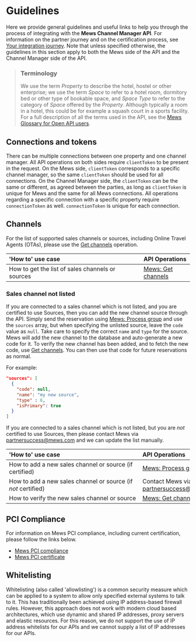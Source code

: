 # Guidelines

Here we provide general guidelines and useful links to help you through the process of integrating with the __Mews Channel Manager API__. For information on the partner journey and on the certification process, see [Your integration journey](../your-journey/README.md). Note that unless specified otherwise, the guidelines in this section apply to both the Mews side of the API and the Channel Manager side of the API.

> ### Terminology
> We use the term *Property* to describe the hotel, hostel or other enterprise; we use the term *Space* to refer to a hotel room, dormitory bed or other type of bookable space, and *Space Type* to refer to the category of *Space* offered by the *Property*. Although typically a room in a hotel, this could be for example a squash court in a sports facility.
> For a full description of all the terms used in the API, see the [Mews Glossary for Open API users](https://help.mews.com/s/article/Mews-Glossary-for-Open-API-users?language=en_US).

## Connections and tokens

There can be multiple connections between one property and one channel manager. All API operations on both sides require `clientToken` to be present in the request. On the Mews side, `clientToken` corresponds to a specific channel manager, so the same `clientToken` should be used for all connections. On the Channel Manager side, the `clientToken` can be the same or different, as agreed between the parties, as long as `clientToken` is unique for Mews and the same for all Mews connections. All operations regarding a specific connection with a specific property require `connectionToken` as well. `connectionToken` is unique for each connection.

## Channels

For the list of supported sales channels or sources, including Online Travel Agents (OTAs), please use the [Get channels](../mews-operations/configuration.md#get-channels) operation.

| <div style="width:350px">'How to' use case</div> | API Operations |
| :-- | :-- |
| How to get the list of sales channels or sources | [Mews: Get channels](../mews-operations/configuration.md#get-channels) |

### Sales channel not listed

If you are connected to a sales channel which is not listed, and you are certified to use Sources, then you can add the new channel source through the API. Simply send the reservation using [Mews: Process group](../mews-operations/reservations.md#process-group) and use the `sources` array, but when specifying the unlisted source, leave the `code` value as `null`. Take care to specify the correct `name` and `type` for the source. Mews will add the new channel to the database and auto-generate a new code for it.
To verify the new channel has been added, and to fetch the new code, use [Get channels](../mews-operations/configuration.md#get-channels). You can then use that code for future reservations as normal.

For example:

```json
"sources": [
  {
    "code": null,
    "name": "my new source",
    "type" : 6,
    "isPrimary": true
  }
]
```

If you are connected to a sales channel which is not listed, but you are _not_ certified to use Sources, then please contact Mews via [partnersuccess@mews.com](mailto://partnersuccess@mews.com) and we can update the list manually.

| <div style="width:350px">'How to' use case</div> | API Operations |
| :-- | :-- |
| How to add a new sales channel or source (if certified) | [Mews: Process group](../mews-operations/reservations.md#process-group) |
| How to add a new sales channel or source (if _not_ certified) | Contact Mews via [partnersuccess@mews.com](mailto://partnersuccess@mews.com) |
| How to verify the new sales channel or source | [Mews: Get channels](../mews-operations/configuration.md#get-channels) |

## PCI Compliance

For information on Mews PCI compliance, including current certification, please follow the links below.

* [Mews PCI compliance](https://mews.force.com/s/article/pci-compliance?language=en_US)
* [Mews PCI certificate](https://www.mews.com/en/platform-documentation)

## Whitelisting

Whitelisting (also called 'allowlisting') is a common security measure which can be applied to a system to allow only specified external systems to talk to it. This has traditionally been achieved using IP address-based firewall rules. However, this approach does not work with modern cloud based architectures, which use dynamic and shared IP addresses, proxy servers and elastic resources. For this reason, we do not support the use of IP address whitelists for our APIs and we cannot supply a list of IP addresses for our APIs.
